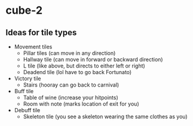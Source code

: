 # cube-2

## Ideas for tile types
- Movement tiles
    - Pillar tiles (can move in any direction)
    - Hallway tile (can move in forward or backward direction)
    - L tile (like above, but directs to either left or right)
    - Deadend tile (lol have to go back Fortunato)
- Victory tile
    - Stairs (hooray can go back to carnival)
- Buff tile
    - Table of wine (increase your hitpoints)
    - Room with note (marks location of exit for you)
- Debuff tile
    - Skeleton tile (you see a skeleton wearing the same clothes as you)
